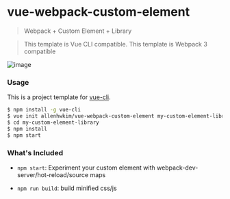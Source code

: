 # vue-webpack-custom-element

> Webpack + Custom Element + Library

> This template is Vue CLI compatible. 
> This template is Webpack 3 compatible

![image](https://user-images.githubusercontent.com/1437734/40678483-a7630d06-634e-11e8-81a5-68c68447dea3.png)

### Usage

This is a project template for [vue-cli](https://github.com/vuejs/vue-cli).

``` bash
$ npm install -g vue-cli
$ vue init allenhwkim/vue-webpack-custom-element my-custom-element-library
$ cd my-custom-element-library
$ npm install
$ npm start
```

### What's Included

- `npm start`: Experiment your custom element with webpack-dev-server/hot-reload/source maps

- `npm run build`: build minified css/js
